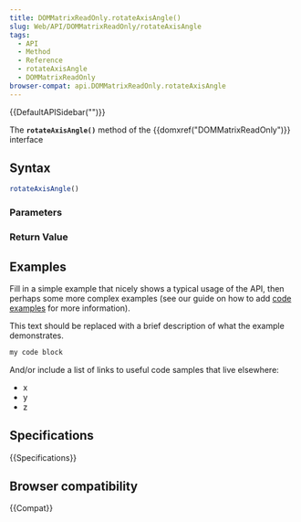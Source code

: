 ```yaml
---
title: DOMMatrixReadOnly.rotateAxisAngle()
slug: Web/API/DOMMatrixReadOnly/rotateAxisAngle
tags:
  - API
  - Method
  - Reference
  - rotateAxisAngle
  - DOMMatrixReadOnly
browser-compat: api.DOMMatrixReadOnly.rotateAxisAngle
---
```

{{DefaultAPISidebar("")}}

The **`rotateAxisAngle()`** method of the {{domxref("DOMMatrixReadOnly")}} interface 

## Syntax

```js
rotateAxisAngle()
```

### Parameters



### Return Value



## Examples

Fill in a simple example that nicely shows a typical usage of the API, then perhaps some more complex examples (see our guide on how to add [code examples](/en-US/docs/MDN/Contribute/Structures/Code_examples) for more information).

This text should be replaced with a brief description of what the example demonstrates.

```js
my code block
```

And/or include a list of links to useful code samples that live elsewhere:

*   x
*   y
*   z

## Specifications

{{Specifications}}

## Browser compatibility

{{Compat}}

